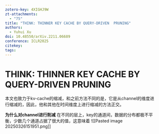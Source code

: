 ```yaml
---
zotero-key: 4XIGHJ9W
zt-attachments:
  - "75"
title: "THINK: THINNER KEY CACHE BY QUERY-DRIVEN  PRUNING"
authors:
  - Yuhui Xu
doi: 10.48550/arXiv.2211.06689
conference: ICLR2025
citekey: 
tags:
---
```

# THINK: THINNER KEY CACHE BY QUERY-DRIVEN  PRUNING
本文也致力于kv-cache的缩减，和之前方法不同的是，它是从channel的维度进行缩减的，因此，他和其他在时间维度上进行缩减的方法正交。

**为什么对channel进行削减**
在不同的层上，key的通道间，数据的分布都极不平衡，少数几个通道占据了很大的值，这意味着
![[Pasted image 20250326151951.png]]